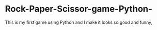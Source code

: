 # Rock-Paper-Scissor-game-Python-
This is my first game using Python and I make it looks so good and funny, 
